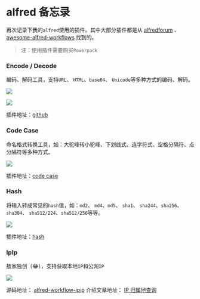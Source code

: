 # alfred 备忘录

再次记录下我的`alfred`使用的插件。其中大部分插件都是从 [alfredforum](https://www.alfredforum.com/) 、 [awesome-alfred-workflows](https://github.com/alfred-workflows/awesome-alfred-workflows) 找到的。

> 注：使用插件需要购买`Powerpack`

### Encode / Decode

编码、解码工具，支持`URL`、 `HTML`、`base64`、 `Unicode`等多种方式的编码、解码。

![](https://1.z.wiki/images/20220404/9988378ebdaa4338a56f8f1cf77751fd.png?x-oss-process=style/z.wiki)

![](https://2.z.wiki/images/20220404/e1e3e1df37764325a61034440e1bcded.png?x-oss-process=style/z.wiki)

插件地址：[github](https://github.com/willfarrell/alfred-encode-decode-workflow)

### Code Case

命名格式转换工具，如：大驼峰转小驼峰、下划线式、连字符式、空格分隔符、点分隔符等多种方式。

![](https://3.z.wiki/images/20220404/6b602f5fba024646b17827847032d390.png?x-oss-process=style/z.wiki)

插件地址：[code case](http://www.packal.org/workflow/code-case)


### Hash

将输入转成常见的`hash`值，如：`md2`、 `md4`、`md5`、 `sha1`、 `sha244`、`sha256`、`sha384`、 `sha512/224`、`sha512/256`等等。

![](https://4.z.wiki/images/20220404/780ef2831a0b41cfb942c1548837de7e.png?x-oss-process=style/z.wiki)

插件地址：[hash](https://github.com/BigLuck/alfred2-hash)


### IpIp

敖家独创（😂），支持获取本地`IP`和公网`IP`

![](https://0.z.wiki/images/20220410/d68b782087bd45909d9e814bb8393272.png?x-oss-process=style/z.wiki)

源码地址： [alfred-workflow-ipip](https://github.com/yihuaxiang/alfred-workflow-ipip) 
介绍文章地址： [IP 归属地查询](https://fudongdong.com/misc/ip-query.html#%E9%98%B6%E6%AE%B5%E6%80%A7%E6%88%90%E6%9E%9C)
